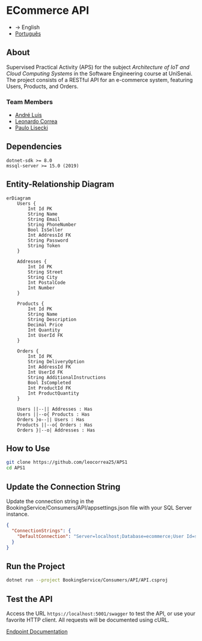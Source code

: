 # ECommerce API

- → English
- [Português](README.pt-br.md)

## About

Supervised Practical Activity (APS) for the subject _Architecture of IoT and Cloud Computing Systems_ in the Software Engineering course at UniSenai. The project consists of a RESTful API for an e-commerce system, featuring Users, Products, and Orders.

### Team Members

- [André Luis](https://github.com/AndreLuisPLuz)
- [Leonardo Correa](https://github.com/leocorrea25)
- [Paulo Lisecki](https://github.com/thinato)

## Dependencies

```
dotnet-sdk >= 8.0
mssql-server >= 15.0 (2019)
```

## Entity-Relationship Diagram

<!-- ![Entity-Relationship Diagram](./docs/er-diagram.png) -->

```mermaid
erDiagram
    Users {
        Int Id PK
        String Name
        String Email
        String PhoneNumber
        Bool IsSeller
        Int AddressId FK
        String Password
        String Token
    }

    Addresses {
        Int Id PK
        String Street
        String City
        Int PostalCode
        Int Number
    }

    Products {
        Int Id PK
        String Name
        String Description
        Decimal Price
        Int Quantity
        Int UserId FK
    }

    Orders {
        Int Id PK
        String DeliveryOption
        Int AddressId FK
        Int UserId FK
        String AdditionalInstructions
        Bool IsCompleted
        Int ProductId FK
        Int ProductQuantity
    }

    Users ||--|| Addresses : Has
    Users ||--o{ Products : Has
    Orders }o--|| Users : Has
    Products ||--o{ Orders : Has
    Orders }|--o| Addresses : Has

```

## How to Use

```bash
git clone https://github.com/leocorrea25/APS1
cd APS1
```

## Update the Connection String

Update the connection string in the BookingService/Consumers/API/appsettings.json file with your SQL Server instance.

```json
{
  "ConnectionStrings": {
    "DefaultConnection": "Server=localhost;Database=ecommerce;User Id=sa;Password=your_password;"
  }
}
```

## Run the Project

```bash
dotnet run --project BookingService/Consumers/API/API.csproj
```

## Test the API

Access the URL `https://localhost:5001/swagger` to test the API, or use your favorite HTTP client. All requests will be documented using cURL.

[Endpoint Documentation](./docs/en-us/menu.md)

